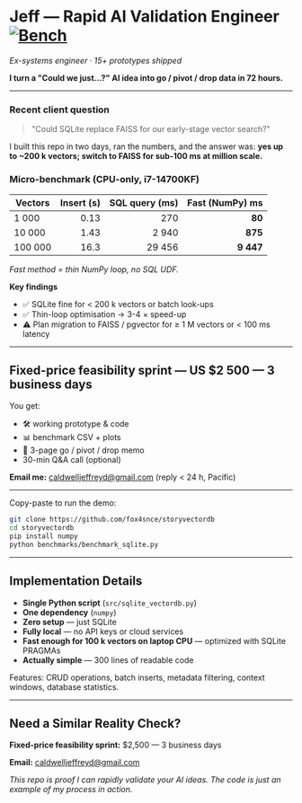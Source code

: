 # Jeff — Rapid AI Validation Engineer [![Bench](https://img.shields.io/badge/bench-pass-brightgreen)](benchmarks/results.csv)
*Ex-systems engineer · 15+ prototypes shipped*

**I turn a "Could we just…?" AI idea into go / pivot / drop data in 72 hours.**

---

### Recent client question  
> "Could SQLite replace FAISS for our early-stage vector search?"

I built this repo in two days, ran the numbers, and the answer was: **yes up to ~200 k vectors; switch to FAISS for sub-100 ms at million scale.**

### Micro-benchmark (CPU-only, i7-14700KF)

| Vectors | Insert&nbsp;(s) | SQL&nbsp;query&nbsp;(ms) | Fast (NumPy) ms |
|---------|---------------:|------------------------:|----------------:|
| 1 000   | 0.13 | 270 | **80** |
| 10 000  | 1.43 | 2 940 | **875** |
| 100 000 | 16.3 | 29 456 | **9 447** |

*Fast method = thin NumPy loop, no SQL UDF.*

**Key findings**

- ✅ SQLite fine for < 200 k vectors or batch look-ups  
- ✅ Thin-loop optimisation → 3-4 × speed-up  
- ⚠️ Plan migration to FAISS / pgvector for ≥ 1 M vectors or < 100 ms latency

---

## Fixed-price feasibility sprint — US $2 500 — 3 business days

You get:  

- 🛠️ working prototype & code  
- 📊 benchmark CSV + plots  
- 📝 3-page go / pivot / drop memo  
- 30-min Q&A call (optional)

**Email me:** [caldwelljeffreyd@gmail.com](mailto:caldwelljeffreyd@gmail.com) (reply < 24 h, Pacific)

---

Copy-paste to run the demo:
```bash
git clone https://github.com/fox4snce/storyvectordb
cd storyvectordb
pip install numpy
python benchmarks/benchmark_sqlite.py
```

---

## Implementation Details

- **Single Python script** (`src/sqlite_vectordb.py`)
- **One dependency** (`numpy`)
- **Zero setup** — just SQLite
- **Fully local** — no API keys or cloud services
- **Fast enough for 100 k vectors on laptop CPU** — optimized with SQLite PRAGMAs
- **Actually simple** — 300 lines of readable code

Features: CRUD operations, batch inserts, metadata filtering, context windows, database statistics.

---

## Need a Similar Reality Check?

**Fixed-price feasibility sprint:** $2,500 — 3 business days

**Email:** [caldwelljeffreyd@gmail.com](mailto:caldwelljeffreyd@gmail.com)

*This repo is proof I can rapidly validate your AI ideas. The code is just an example of my process in action.*